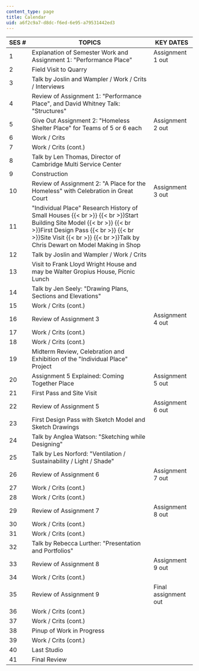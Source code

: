 ```yaml
---
content_type: page
title: Calendar
uid: a6f2c9a7-d8dc-f6ed-6e95-a79531442ed3
---
```


| SES # | TOPICS | KEY DATES |
| --- | --- | --- |
| 1 | Explanation of Semester Work and Assignment 1: "Performance Place" | Assignment 1 out |
| 2 | Field Visit to Quarry |  |
| 3 | Talk by Joslin and Wampler / Work / Crits / Interviews |  |
| 4 | Review of Assignment 1: "Performance Place", and David Whitney Talk: "Structures" |  |
| 5 | Give Out Assignment 2: "Homeless Shelter Place" for Teams of 5 or 6 each | Assignment 2 out |
| 6 | Work / Crits |  |
| 7 | Work / Crits (cont.) |  |
| 8 | Talk by Len Thomas, Director of Cambridge Multi Service Center |  |
| 9 | Construction |  |
| 10 | Review of Assignment 2: "A Place for the Homeless" with Celebration in Great Court | Assignment 3 out |
| 11 | "Individual Place" Research History of Small Houses  {{< br >}}  {{< br >}}Start Building Site Model  {{< br >}}  {{< br >}}First Design Pass  {{< br >}}  {{< br >}}Site Visit  {{< br >}}  {{< br >}}Talk by Chris Dewart on Model Making in Shop |  |
| 12 | Talk by Joslin and Wampler / Work / Crits |  |
| 13 | Visit to Frank Lloyd Wright House and may be Walter Gropius House, Picnic Lunch |  |
| 14 | Talk by Jen Seely: "Drawing Plans, Sections and Elevations" |  |
| 15 | Work / Crits (cont.) |  |
| 16 | Review of Assignment 3 | Assignment 4 out |
| 17 | Work / Crits (cont.) |  |
| 18 | Work / Crits (cont.) |  |
| 19 | Midterm Review, Celebration and Exhibition of the "Individual Place" Project |  |
| 20 | Assignment 5 Explained: Coming Together Place | Assignment 5 out |
| 21 | First Pass and Site Visit |  |
| 22 | Review of Assignment 5 | Assignment 6 out |
| 23 | First Design Pass with Sketch Model and Sketch Drawings |  |
| 24 | Talk by Anglea Watson: "Sketching while Designing" |  |
| 25 | Talk by Les Norford: "Ventilation / Sustainability / Light / Shade" |  |
| 26 | Review of Assignment 6 | Assignment 7 out |
| 27 | Work / Crits (cont.) |  |
| 28 | Work / Crits (cont.) |  |
| 29 | Review of Assignment 7 | Assignment 8 out |
| 30 | Work / Crits (cont.) |  |
| 31 | Work / Crits (cont.) |  |
| 32 | Talk by Rebecca Lurther: "Presentation and Portfolios" |  |
| 33 | Review of Assignment 8 | Assignment 9 out |
| 34 | Work / Crits (cont.) |  |
| 35 | Review of Assignment 9 | Final assignment out |
| 36 | Work / Crits (cont.) |  |
| 37 | Work / Crits (cont.) |  |
| 38 | Pinup of Work in Progress |  |
| 39 | Work / Crits (cont.) |  |
| 40 | Last Studio |  |
| 41 | Final Review |